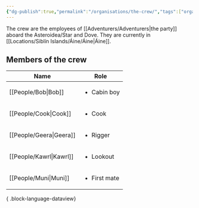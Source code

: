 ```yaml
---
{"dg-publish":true,"permalink":"/organisations/the-crew/","tags":["organisation"]}
---
```


The crew are the employees of [[Adventurers/Adventurers\|the party]] aboard the Asteroidea/Star and Dove. They are currently in [[Locations/Siblín Islands/Áine/Áine\|Áine]].

## Members of the crew
| Name                       | Role                         |
| -------------------------- | ---------------------------- |
| [[People/Bob\|Bob]]     | <ul><li>Cabin boy</li></ul>  |
| [[People/Cook\|Cook]]   | <ul><li>Cook</li></ul>       |
| [[People/Geera\|Geera]] | <ul><li>Rigger</li></ul>     |
| [[People/Kawrl\|Kawrl]] | <ul><li>Lookout</li></ul>    |
| [[People/Muni\|Muni]]   | <ul><li>First mate</li></ul> |

{ .block-language-dataview}

